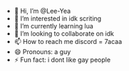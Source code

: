 - 👋 Hi, I’m @Lee-Yea
- 👀 I’m interested in idk scriting
- 🌱 I’m currently learning lua
- 💞️ I’m looking to collaborate on idk
- 📫 How to reach me discord = 7acaa
- 😄 Pronouns: a guy
- ⚡ Fun fact: i dont like gay people

<!---
Lee-Yea/Lee-Yea is a ✨ special ✨ repository because its `README.md` (this file) appears on your GitHub profile.
You can click the Preview link to take a look at your changes.
--->
